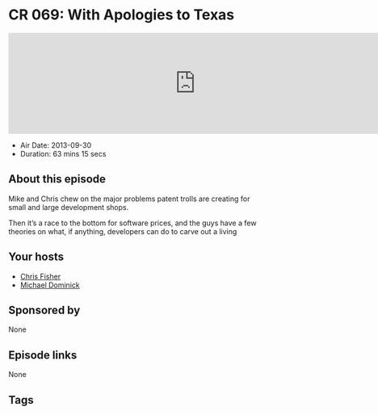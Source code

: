 # CR 069: With Apologies to Texas

<iframe src="https://player.fireside.fm/v2/MLf2ZzhC+WIhBFfWm?theme=dark" width="740" height="200" frameborder="0" scrolling="no"></iframe>

* Air Date: 2013-09-30
* Duration: 63 mins 15 secs

## About this episode

Mike and Chris chew on the major problems patent trolls are creating for small and large development shops.

Then it’s a race to the bottom for software prices, and the guys have a few theories on what, if anything, developers can do to carve out a living

## Your hosts
* [Chris Fisher](https://coder.show/hosts/chrislas)
* [Michael Dominick](https://coder.show/hosts/michael)

## Sponsored by

None



## Episode links

None



## Tags

